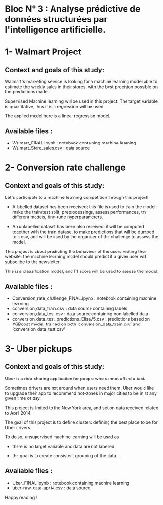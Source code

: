 # Bloc N° 3 : Analyse prédictive de données structurées par l'intelligence artificielle.


# 1- Walmart Project

## Context and goals of this study:

Walmart's marketing service is looking for a machine learning model able to estimate the weekly sales in their stores, with the best precision possible on the predictions made. 

Supervised Machine learning will be used in this project. The target variable is quantitative, thus it is a regression will be used.

The applied model here is a linear regression model.


## Available files :

-	Walmart_FINAL.ipynb : notebook containing machine learning
-	Walmart_Store_sales.csv : data source



# 2- Conversion rate challenge

## Context and goals of this study:

Let's participate to a machine learning competition through this project!

- A labelled dataset has been received; this file is used to train the model: make the train/test split, preprocessings, assess performances, try different models, fine-tune hyperparameters.

- An unlabelled dataset has been also received: it will be computed together with the train dataset to make predictions that will be dumped to a csv, and will be used by the organiser of the challenge to assess the model.

This project is about predicting  the behaviour of the users visiting their website: the machine learning model should predict if a given user will subscribe to the newsletter.

This is a classification model, and F1 score will be used to assess the model.

## Available files :
-	Conversion_rate_challenge_FINAL.ipynb : notebook containing machine learning
-	conversion_data_train.csv : data source containing labels
-	conversion_data_test.csv : data source containing non labelled data
-	conversion_data_test_predictions_ElisaV5.csv : predictions based on XGBoost model, trained on both ‘conversion_data_train.csv’ and ‘conversion_data_test.csv’


# 3- Uber pickups
## Context and goals of this study:

Uber is a ride-sharing application for people who cannot afford a taxi.

Sometimes drivers are not around when users need them. Uber would like to upgrade their app to recommend hot-zones in major cities to be in at any given time of day.

This project is limited to the New York area, and set on data received related to April 2014.

The goal of this project is to define clusters defining the best place to be for Uber drivers. 

To do so, unsupervised machine learning will be used as 

- there is no target variable and data are not labelled

- the goal is to create consistent grouping of the data.

## Available files :
- Uber_FINAL.ipynb : notebook containing machine learning
- uber-raw-data-apr14.csv : data source


Happy reading !

